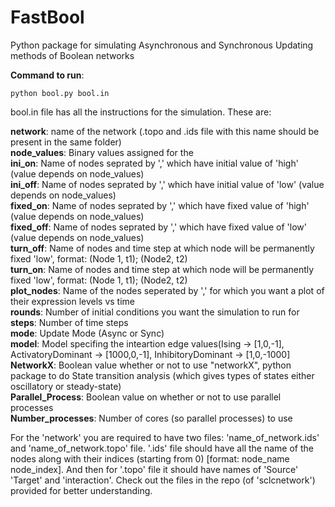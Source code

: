 # FastBool
Python package for simulating Asynchronous and Synchronous Updating methods of Boolean networks

**Command to run**: <pre><code>python bool.py bool.in </code></pre>
bool.in file has all the instructions for the simulation. These are:

**network**: name of the network (.topo and .ids file with this name should be present in the same folder) <br>
**node_values**: Binary values assigned for the <br>
**ini_on**: Name of nodes seprated by ',' which have initial value of 'high' (value depends on node_values) <br>
**ini_off**: Name of nodes seprated by ',' which have initial value of 'low' (value depends on node_values) <br>
**fixed_on**: Name of nodes seprated by ',' which have fixed value of 'high' (value depends on node_values) <br>
**fixed_off**: Name of nodes seprated by ',' which have fixed value of 'low' (value depends on node_values) <br>
**turn_off**: Name of nodes and time step at which node will be permanently fixed 'low', format: (Node 1, t1); (Node2, t2) <br>
**turn_on**: Name of nodes and time step at which node will be permanently fixed 'low', format: (Node 1, t1); (Node2, t2) <br>
**plot_nodes**: Name of the nodes seperated by ',' for which you want a plot of their expression levels vs time <br>
**rounds**: Number of initial conditions you want the simulation to run for <br>
**steps**: Number of time steps <br>
**mode**: Update Mode (Async or Sync) <br>
**model**: Model specifing the inteartion edge values(Ising -> [1,0,-1], ActivatoryDominant -> [1000,0,-1], InhibitoryDominant -> [1,0,-1000] <br>
**NetworkX**: Boolean value whether or not to use "networkX", python package to do State transition analysis (which gives types of states either oscillatory or steady-state) <br>
**Parallel_Process**: Boolean value on whether or not to use parallel processes <br>
**Number_processes**: Number of cores (so parallel processes) to use <br>

For the 'network' you are required to have two files: 'name_of_network.ids' and 'name_of_network.topo' file. '.ids' file should have all the name of the nodes along with their indices (starting from 0) [format: node_name node_index]. And then for '.topo' file it should have names of 'Source' 'Target' and 'interaction'. Check out the files in the repo (of 'sclcnetwork') provided for better understanding. <br>
